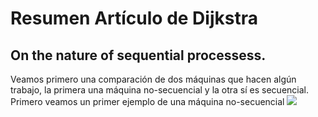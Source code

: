 # Resumen Artículo de Dijkstra
## On the nature of sequential processess.
Veamos primero una comparación de dos máquinas que hacen algún trabajo, la primera una máquina no-secuencial y la otra sí es secuencial. \
Primero veamos un primer ejemplo de una máquina no-secuencial
<img src="/Users/ferbon/Desktop/no_secuencial.png">